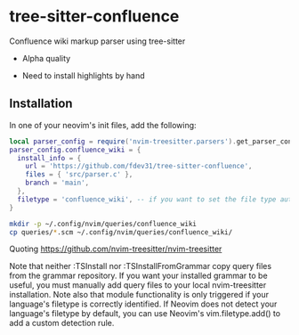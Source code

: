 # tree-sitter-confluence

Confluence wiki markup parser using tree-sitter

- Alpha quality

- Need to install highlights by hand

## Installation

In one of your neovim's init files, add the following:
```lua
local parser_config = require('nvim-treesitter.parsers').get_parser_configs()
parser_config.confluence_wiki = {
  install_info = {
    url = 'https://github.com/fdev31/tree-sitter-confluence',
    files = { 'src/parser.c' },
    branch = 'main',
  },
  filetype = 'confluence_wiki', -- if you want to set the file type automatically
}
```


```sh
mkdir -p ~/.config/nvim/queries/confluence_wiki
cp queries/*.scm ~/.config/nvim/queries/confluence_wiki/
```

Quoting https://github.com/nvim-treesitter/nvim-treesitter

  Note that neither :TSInstall nor :TSInstallFromGrammar copy query files from the grammar repository. If you want your installed grammar to be useful, you must manually add query files to your local nvim-treesitter installation. Note also that module functionality is only triggered if your language's filetype is correctly identified. If Neovim does not detect your language's filetype by default, you can use Neovim's vim.filetype.add() to add a custom detection rule.

